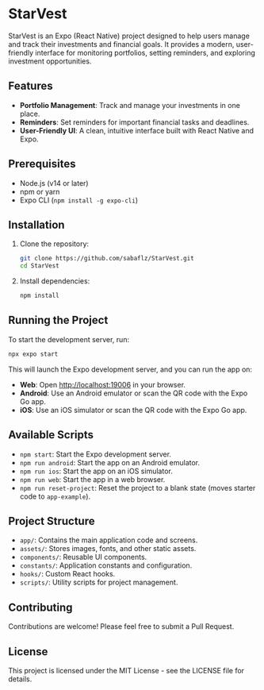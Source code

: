 # StarVest

StarVest is an Expo (React Native) project designed to help users manage and track their investments and financial goals. It provides a modern, user-friendly interface for monitoring portfolios, setting reminders, and exploring investment opportunities.

## Features

- **Portfolio Management**: Track and manage your investments in one place.
- **Reminders**: Set reminders for important financial tasks and deadlines.
- **User-Friendly UI**: A clean, intuitive interface built with React Native and Expo.

## Prerequisites

- Node.js (v14 or later)
- npm or yarn
- Expo CLI (`npm install -g expo-cli`)

## Installation

1. Clone the repository:
   ```bash
   git clone https://github.com/sabaflz/StarVest.git
   cd StarVest
   ```

2. Install dependencies:
   ```bash
   npm install
   ```

## Running the Project

To start the development server, run:
```bash
npx expo start
```

This will launch the Expo development server, and you can run the app on:
- **Web**: Open [http://localhost:19006](http://localhost:19006) in your browser.
- **Android**: Use an Android emulator or scan the QR code with the Expo Go app.
- **iOS**: Use an iOS simulator or scan the QR code with the Expo Go app.

## Available Scripts

- `npm start`: Start the Expo development server.
- `npm run android`: Start the app on an Android emulator.
- `npm run ios`: Start the app on an iOS simulator.
- `npm run web`: Start the app in a web browser.
- `npm run reset-project`: Reset the project to a blank state (moves starter code to `app-example`).

## Project Structure

- `app/`: Contains the main application code and screens.
- `assets/`: Stores images, fonts, and other static assets.
- `components/`: Reusable UI components.
- `constants/`: Application constants and configuration.
- `hooks/`: Custom React hooks.
- `scripts/`: Utility scripts for project management.

## Contributing

Contributions are welcome! Please feel free to submit a Pull Request.

## License

This project is licensed under the MIT License - see the LICENSE file for details.
